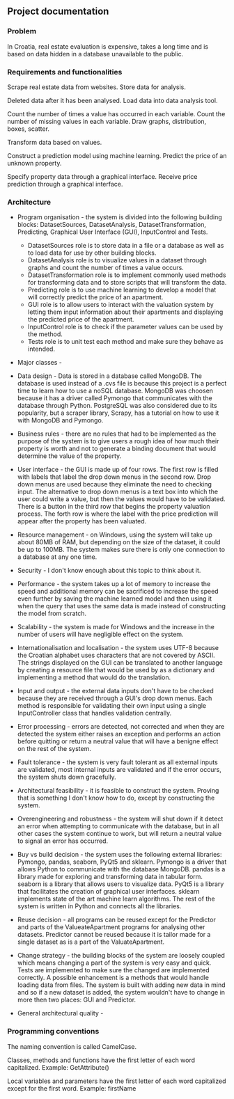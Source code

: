 ## Project documentation

### Problem

In Croatia, real estate evaluation is expensive, takes a long time and is based on data hidden in a database
unavailable to the public.

### Requirements and functionalities

Scrape real estate data from websites. Store data for analysis.

Deleted data after it has been analysed. Load data into data analysis tool.

Count the number of times a value has occurred in each variable. Count the number of missing values in each
variable. Draw graphs, distribution, boxes, scatter.

Transform data based on values.

Construct a prediction model using machine learning. Predict the price of an unknown property.

Specify property data through a graphical interface. Receive price prediction through a graphical interface.

### Architecture

- Program organisation - the system is divided into the following building blocks: DatasetSources, DatasetAnalysis,
DatasetTransformation, Predicting, Graphical User Interface (GUI), InputControl and Tests.
  - DatasetSources role is to store data in a file or a database as well as to load data for use by other
building blocks.
  - DatasetAnalysis role is to visualize values in a dataset through graphs and count the number of times a
value occurs.
  - DatasetTransformation role is to implement commonly used methods for transforming data and to store
scripts that will transform the data.
  - Predicting role is to use machine learning to develop a model that will correctly predict the price of an
apartment.
  - GUI role is to allow users to interact with the valuation system by letting them input information about
their apartments and displaying the predicted price of the apartment.
  - InputControl role is to check if the parameter values can be used by the method.
  - Tests role is to unit test each method and make sure they behave as intended.

- Major classes -

- Data design - Data is stored in a database called MongoDB. The database is used instead of a .cvs file is because
this project is a perfect time to learn how to use a noSQL database. MongoDB was choosen because it has a driver
called Pymongo that communicates with the database through Python. PostgreSQL was also considered due to its
popularity, but a scraper library, Scrapy, has a tutorial on how to use it with MongoDB and Pymongo.

- Business rules - there are no rules that had to be implemented as the purpose of the system is to give users a rough
idea of how much their property is worth and not to generate a binding document that would determine the value of
the property.

- User interface - the GUI is made up of four rows. The first row is filled with labels that label the drop down menus
in the second row. Drop down menus are used because they eliminate the need to checking input. The alternative to
drop down menus is a text box into which the user could write a value, but then the values would have to be
validated. There is a button in the third row that begins the property valuation process. The forth row is where the
label with the price prediction will appear after the property has been valuated.

- Resource management - on Windows, using the system will take up about 80MB of RAM, but depending on the size of the
dataset, it could be up to 100MB. The system makes sure there is only one connection to a database at any one time.

- Security - I don't know enough about this topic to think about it.

- Performance - the system takes up a lot of memory to increase the speed and additional memory can be sacrificed to
increase the speed even further by saving the machine learned model and then using it when the query that uses the
same data is made instead of constructing the model from scratch.

- Scalability - the system is made for Windows and the increase in the number of users will have negligible effect on
the system.

- Internationalisation and localisation - the system uses UTF-8 because the Croatian alphabet uses characters that are
not covered by ASCII. The strings displayed on the GUI can be translated to another language by creating a resource
file that would be used by as a dictionary and implementing a method that would do the translation.

- Input and output - the external data inputs don't have to be checked because they are received through a GUI's drop
down menus. Each method is responsible for validating their own input using a single InputController class that
handles validation centrally.

- Error processing - errors are detected, not corrected and when they are detected the system either raises an
exception and performs an action before quitting or return a neutral value that will have a benigne effect on the
rest of the system. 

- Fault tolerance - the system is very fault tolerant as all external inputs are validated, most internal inputs are
validated and if the error occurs, the system shuts down gracefully.

- Architectural feasibility - it is feasible to construct the system. Proving that is something I don't know how to do,
except by constructing the system.

- Overengineering and robustness - the system will shut down if it detect an error when attempting to communicate with
the database, but in all other cases the system continue to work, but will return a neutral value to signal an error
has occurred. 

- Buy vs build decision - the system uses the following external libraries: Pymongo, pandas, seaborn, PyQt5 and
sklearn. Pymongo is a driver that allows Python to communicate with the database MongoDB. pandas is a library made
for exploring and transforming data in tabular form. seaborn is a library that allows users to visualize data. PyQt5
is a library that facilitates the creation of graphical user interfaces. sklearn implements state of the art machine
learn algorithms. The rest of the system is written in Python and connects all the libraries.

- Reuse decision - all programs can be reused except for the Predictor and parts of the ValueateApartment programs for
analysing other datasets. Predictor cannot be reused because it is tailor made for a single dataset as is a part of
the ValuateApartment.

- Change strategy - the building blocks of the system are loosely coupled which means changing a part of the system is
very easy and quick. Tests are implemented to make sure the changed are implemented correctly. A possible
enhancement is a methods that would handle loading data from files. The system is built with adding new data in
mind and so if a new dataset is added, the system wouldn't have to change in more then two places: GUI and Predictor.

- General architectural quality - 

### Programming conventions

The naming convention is called CamelCase.

Classes, methods and functions have the first letter of each word capitalized. Example: GetAttribute()

Local variables and parameters have the first letter of each word capitalized except for the first word. Example:
firstName
